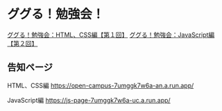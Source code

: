 # ググる！勉強会！


[ググる！勉強会：HTML、CSS編【第１回】](https://qiita.com/Tonoyama/items/bb1e3f7bb2383920742d)
[ググる！勉強会：JavaScript編【第２回】](https://hackmd.io/@T7k0V7TMQFelvJKKdo3pww/rJ5JO7x58)

## 告知ページ
HTML、CSS編
https://open-campus-7umggk7w6a-an.a.run.app/

JavaScript編
https://js-page-7umggk7w6a-uc.a.run.app/
